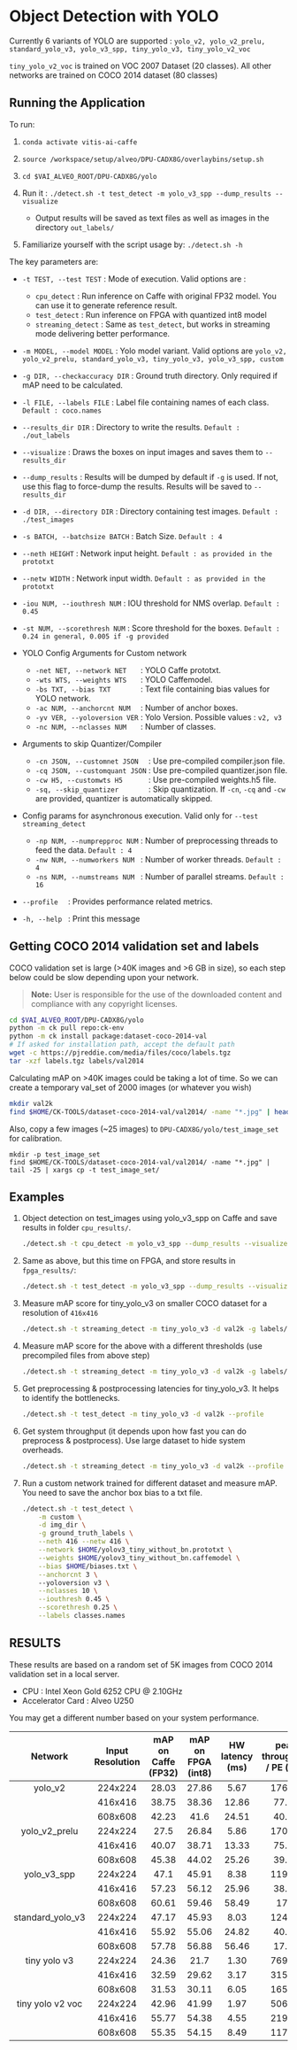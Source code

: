 # Object Detection with YOLO

Currently 6 variants of YOLO are supported : `yolo_v2, yolo_v2_prelu, standard_yolo_v3, yolo_v3_spp, tiny_yolo_v3, tiny_yolo_v2_voc`

`tiny_yolo_v2_voc` is trained on VOC 2007 Dataset (20 classes). All other networks are trained on COCO 2014 dataset (80 classes)

## Running the Application
 To run:
 1. `conda activate vitis-ai-caffe`

 2. `source /workspace/setup/alveo/DPU-CADX8G/overlaybins/setup.sh`

 3. `cd $VAI_ALVEO_ROOT/DPU-CADX8G/yolo`

 4. Run it : `./detect.sh -t test_detect -m yolo_v3_spp --dump_results --visualize`
    - Output results will be saved as text files as well as images in the directory `out_labels/`
 
 5. Familiarize yourself with the script usage by: `./detect.sh -h`  
  
  The key parameters are:
  - `-t TEST, --test TEST`  : Mode of execution. Valid options are :
    - `cpu_detect` : Run inference on Caffe with original FP32 model. You can use it to generate reference result.
    - `test_detect` : Run inference on FPGA with quantized int8 model
    - `streaming_detect` : Same as `test_detect`, but works in streaming mode delivering better performance.
  - `-m MODEL, --model MODEL`   : Yolo model variant. Valid options are `yolo_v2, yolo_v2_prelu, standard_yolo_v3, tiny_yolo_v3, yolo_v3_spp, custom`
  - `-g DIR, --checkaccuracy DIR`   :  Ground truth directory. Only required if mAP need to be calculated.
  - `-l FILE, --labels FILE`    : Label file containing names of each class. `Default : coco.names`
  - `--results_dir DIR`  : Directory to write the results. `Default : ./out_labels`
  - `--visualize`   : Draws the boxes on input images and saves them to `--results_dir`
  - `--dump_results` : Results will be dumped by default if `-g` is used. If not, use this flag to force-dump the results. Results will be saved to `--results_dir`
  - `-d DIR, --directory DIR` :        Directory containing test images. `Default : ./test_images`
  - `-s BATCH, --batchsize BATCH` :    Batch Size. `Default : 4`
  - `--neth HEIGHT` :                Network input height. `Default : as provided in the prototxt`
  - `--netw WIDTH` :                   Network input width. `Default : as provided in the prototxt`
  - `-iou NUM, --iouthresh NUM` :      IOU threshold for NMS overlap. `Default : 0.45`
  - `-st NUM, --scorethresh NUM` :    Score threshold for the boxes. `Default : 0.24 in general, 0.005 if -g provided`

  - YOLO Config Arguments for Custom network
    - `-net NET, --network NET   `    :  YOLO Caffe prototxt.
    - `-wts WTS, --weights WTS   `    :  YOLO Caffemodel.
    - `-bs TXT, --bias TXT       `    :  Text file containing bias values for YOLO network.
    - `-ac NUM, --anchorcnt NUM  `    :  Number of anchor boxes.
    - `-yv VER, --yoloversion VER`    :  Yolo Version. Possible values : `v2, v3`
    - `-nc NUM, --nclasses NUM   `    :  Number of classes.

  - Arguments to skip Quantizer/Compiler
    - `-cn JSON, --customnet JSON  ` :  Use pre-compiled compiler.json file.
    - `-cq JSON, --customquant JSON` :  Use pre-compiled quantizer.json file.
    - `-cw H5, --customwts H5      ` :  Use pre-compiled weights.h5 file.
    - `-sq, --skip_quantizer       ` :  Skip quantization. If `-cn`, `-cq` and `-cw` are provided, quantizer is automatically skipped.

  - Config params for asynchronous execution. Valid only for `--test streaming_detect`
    - `-np NUM, --numprepproc NUM`  :   Number of preprocessing threads to feed the data. `Default : 4`
    - `-nw NUM, --numworkers NUM `  :   Number of worker threads. `Default : 4`
    - `-ns NUM, --numstreams NUM `  :   Number of parallel streams. `Default : 16`

  - `--profile  `   : Provides performance related metrics.
  - `-h, --help `   : Print this message

## Getting COCO 2014 validation set and labels
COCO validation set is large (>40K images and >6 GB in size), so each step below could be slow depending upon your network.

> **Note:** User is responsible for the use of the downloaded content and compliance with any copyright licenses.

```sh
cd $VAI_ALVEO_ROOT/DPU-CADX8G/yolo
python -m ck pull repo:ck-env
python -m ck install package:dataset-coco-2014-val 
# If asked for installation path, accept the default path
wget -c https://pjreddie.com/media/files/coco/labels.tgz
tar -xzf labels.tgz labels/val2014
```

Calculating mAP on >40K images could be taking a lot of time. So we can create a temporary val_set of 2000 images (or whatever you wish)

```sh
mkdir val2k
find $HOME/CK-TOOLS/dataset-coco-2014-val/val2014/ -name "*.jpg" | head -2000 | xargs cp -t val2k/
```

Also, copy a few images (~25 images) to `DPU-CADX8G/yolo/test_image_set` for calibration.
```
mkdir -p test_image_set
find $HOME/CK-TOOLS/dataset-coco-2014-val/val2014/ -name "*.jpg" | tail -25 | xargs cp -t test_image_set/
```

## Examples
1. Object detection on test_images using yolo_v3_spp on Caffe and save results in folder `cpu_results/`.
    ```sh
    ./detect.sh -t cpu_detect -m yolo_v3_spp --dump_results --visualize --results_dir cpu_results
    ```
2. Same as above, but this time on FPGA, and store results in `fpga_results/`:
    ```sh
    ./detect.sh -t test_detect -m yolo_v3_spp --dump_results --visualize --results_dir fpga_results
    ```
3. Measure mAP score for tiny_yolo_v3 on smaller COCO dataset for a resolution of `416x416`
    ```sh
    ./detect.sh -t streaming_detect -m tiny_yolo_v3 -d val2k -g labels/val2014 --neth 416 --netw 416
    ```
3. Measure mAP score for the above with a different thresholds (use precompiled files from above step)
    ```sh
    ./detect.sh -t streaming_detect -m tiny_yolo_v3 -d val2k -g labels/val2014 --neth 416 --netw 416 -cn work/compiler.json -cq work/quantizer.json -cw work/weights.h5 -st 0.24 -iou 0.4
    ```
4. Get preprocessing & postprocessing latencies for tiny_yolo_v3. It helps to identify the bottlenecks.
    ```sh
    ./detect.sh -t test_detect -m tiny_yolo_v3 -d val2k --profile
    ```
5. Get system throughput (it depends upon how fast you can do preprocess & postprocess). Use large dataset to hide system overheads.
    ```sh
    ./detect.sh -t streaming_detect -m tiny_yolo_v3 -d val2k --profile
    ```

6. Run a custom network trained for different dataset and measure mAP. You need to save the anchor box bias to a txt file.
    ```sh
    ./detect.sh -t test_detect \
        -m custom \
        -d img_dir \
        -g ground_truth_labels \
        --neth 416 --netw 416 \
        --network $HOME/yolov3_tiny_without_bn.prototxt \
        --weights $HOME/yolov3_tiny_without_bn.caffemodel \
        --bias $HOME/biases.txt \
        --anchorcnt 3 \ 
        --yoloversion v3 \
        --nclasses 10 \
        --iouthresh 0.45 \
        --scorethresh 0.25 \
        --labels classes.names
    ```

## RESULTS
These results are based on a random set of 5K images from COCO 2014 validation set in a local server.

- CPU : Intel Xeon Gold 6252 CPU @ 2.10GHz
- Accelerator Card : Alveo U250

You may get a different number based on your system performance.

|Network | Input Resolution | mAP on Caffe (FP32) | mAP on FPGA (int8) | HW latency (ms) | peak throughput / PE (fps) | preproc latency (ms) | postproc latency (ms) | 
|:-----:|:-----:|:-----:|:------:|:-----:|:-----:|:-----:|:------:|
|yolo_v2          | 224x224 | 28.03 | 27.86 | 5.67 |  176.37 | 7.83 | 0.51 |
|                 | 416x416 |38.75  |38.36| 12.86 | 77.76 | 9.32 |  1.90 |
|                 | 608x608 |42.23| 41.6| 24.51|  40.80|  11.89|  4.49|
|yolo_v2_prelu    | 224x224 |27.5|  26.84|  5.86| 170.65| 8.00| 0.47|
|                 | 416x416|  40.07|  38.71|  13.33|  75.02|  9.25| 1.93|
|                 | 608x608 |45.38| 44.02|  25.26|  39.59|  11.81|  4.51|
| yolo_v3_spp     | 224x224 |47.1|  45.91|  8.38| 119.33 |  7.77| 1.63|
|                 | 416x416 |57.23| 56.12|  25.96|  38.52|  9.49| 5.67|
|                 | 608x608|  60.61|  59.46|  58.49|  17.1| 11.88|  10.50|
|standard_yolo_v3 | 224x224|  47.17|  45.93|  8.03| 124.53 |  7.60| 1.60|
|                 |416x416| 55.92|  55.06|  24.82|  40.29|  9.42| 5.63|
|                 |608x608  |57.78| 56.88|  56.46|  17.71|  11.89|  10.64|
|tiny yolo v3     | 224x224 |24.36| 21.7| 1.30| 769.23| 7.59| 0.40|
|                 |416x416  |32.59| 29.62|  3.17| 315.46| 9.55| 1.50|
|                 |608x608| 31.53|  30.11|  6.05| 165.29| 12.01|  3.55|
|tiny yolo v2 voc |224x224  | 42.96|  41.99|  1.97| 506.84| 7.85  | 0.26|
|                 |416x416  | 55.77|  54.38|  4.55| 219.56| 9.23  | 0.63|
|                 |608x608  | 55.35|  54.15|  8.49| 117.78| 11.95 | 1.82|
